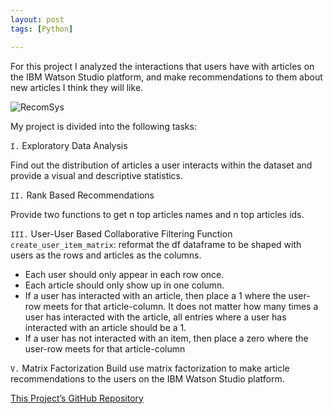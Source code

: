 ```yaml
---
layout: post
tags: [Python]

---
```

For this project I analyzed the interactions that users have with articles on the IBM Watson Studio platform, and make recommendations to them about new articles I think they will like. 

![RecomSys](https://miro.medium.com/max/1400/1*Vj-X6Jey5vkvxu8PfG946g.png)

My project is divided into the following tasks:

`I.` Exploratory Data Analysis

Find out the distribution of articles a user interacts within the dataset and provide a visual and descriptive statistics.


`II.` Rank Based Recommendations

Provide two functions to get n top articles names and n top articles ids.


`III.` User-User Based Collaborative Filtering
Function `create_user_item_matrix`: reformat the df dataframe to be shaped with users as the rows and articles as the columns. 
* Each user should only appear in each row once.
* Each article should only show up in one column. 
* If a user has interacted with an article, then place a 1 where the user-row meets for that article-column. It does not matter how many times a user has interacted with the article, all entries where a user has interacted with an article should be a 1. 
* If a user has not interacted with an item, then place a zero where the user-row meets for that article-column


`V.` Matrix Factorization
Build use matrix factorization to make article recommendations to the users on the IBM Watson Studio platform.

[This Project’s GitHub Repository](https://github.com/HayaAlmutairi/Recommendations-With-IBM)
